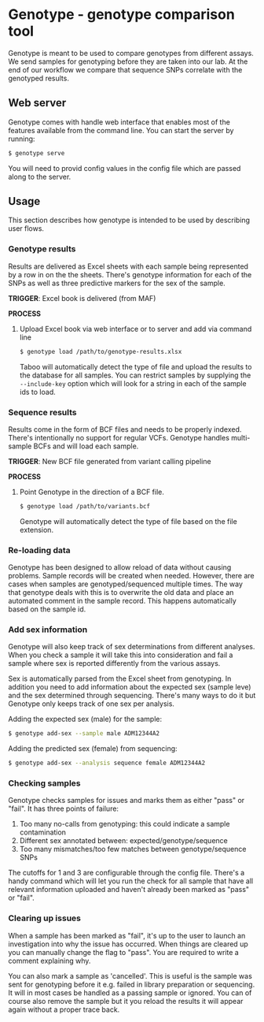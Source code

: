 # Genotype - genotype comparison tool

Genotype is meant to be used to compare genotypes from different assays. We send samples for genotyping before they are taken into our lab. At the end of our workflow we compare that sequence SNPs correlate with the genotyped results.

## Web server

Genotype comes with handle web interface that enables most of the features available from the command line. You can start the server by running:

```bash
$ genotype serve
```

You will need to provid config values in the config file which are passed along to the server.

## Usage

This section describes how genotype is intended to be used by describing user flows.

### Genotype results

Results are delivered as Excel sheets with each sample being represented by a row in on the the sheets. There's genotype information for each of the SNPs as well as three predictive markers for the sex of the sample.

**TRIGGER**: Excel book is delivered (from MAF)

**PROCESS**

1. Upload Excel book via web interface or to server and add via command line

    ```bash
    $ genotype load /path/to/genotype-results.xlsx
    ```

    Taboo will automatically detect the type of file and upload the results to the database for all samples. You can restrict samples by supplying the `--include-key` option which will look for a string in each of the sample ids to load.

### Sequence results

Results come in the form of BCF files and needs to be properly indexed. There's intentionally no support for regular VCFs. Genotype handles multi-sample BCFs and will load each sample.

**TRIGGER**: New BCF file generated from variant calling pipeline

**PROCESS**

1. Point Genotype in the direction of a BCF file.

    ```bash
    $ genotype load /path/to/variants.bcf
    ```

    Genotype will automatically detect the type of file based on the file extension.

### Re-loading data

Genotype has been designed to allow reload of data without causing problems. Sample records will be created when needed. However, there are cases when samples are genotyped/sequenced multiple times. The way that genotype deals with this is to overwrite the old data and place an automated comment in the sample record. This happens automatically based on the sample id.

### Add sex information

Genotype will also keep track of sex determinations from different analyses. When you check a sample it will take this into consideration and fail a sample where sex is reported differently from the various assays.

Sex is automatically parsed from the Excel sheet from genotyping. In addition you need to add information about the expected sex (sample leve) and the sex determined through sequencing. There's many ways to do it but Genotype only keeps track of one sex per analysis.

Adding the expected sex (male) for the sample:

```bash
$ genotype add-sex --sample male ADM12344A2
```

Adding the predicted sex (female) from sequencing:

```bash
$ genotype add-sex --analysis sequence female ADM12344A2
```

### Checking samples

Genotype checks samples for issues and marks them as either "pass" or "fail". It has three points of failure:

1. Too many no-calls from genotyping: this could indicate a sample contamination
2. Different sex annotated between: expected/genotype/sequence
3. Too many mismatches/too few matches between genotype/sequence SNPs

The cutoffs for 1 and 3 are configurable through the config file. There's a handy command which will let you run the check for all sample that have all relevant information uploaded and haven't already been marked as "pass" or "fail".

### Clearing up issues

When a sample has been marked as "fail", it's up to the user to launch an investigation into why the issue has occurred. When things are cleared up you can manually change the flag to "pass". You are required to write a comment explaining why.

You can also mark a sample as 'cancelled'. This is useful is the sample was sent for genotyping before it e.g. failed in library preparation or sequencing. It will in most cases be handled as a passing sample or ignored. You can of course also remove the sample but it you reload the results it will appear again without a proper trace back.
